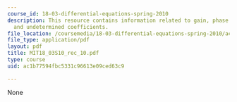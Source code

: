 ```yaml
---
course_id: 18-03-differential-equations-spring-2010
description: This resource contains information related to gain, phase lag, resonance
  and undetermined coefficients.
file_location: /coursemedia/18-03-differential-equations-spring-2010/ac1b77594fbc5331c96613e09ced63c9_MIT18_03S10_rec_10.pdf
file_type: application/pdf
layout: pdf
title: MIT18_03S10_rec_10.pdf
type: course
uid: ac1b77594fbc5331c96613e09ced63c9

---
```

None